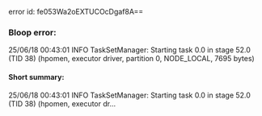 error id: fe053Wa2oEXTUCOcDgaf8A==
### Bloop error:

25/06/18 00:43:01 INFO TaskSetManager: Starting task 0.0 in stage 52.0 (TID 38) (hpomen, executor driver, partition 0, NODE_LOCAL, 7695 bytes)
#### Short summary: 

25/06/18 00:43:01 INFO TaskSetManager: Starting task 0.0 in stage 52.0 (TID 38) (hpomen, executor dr...